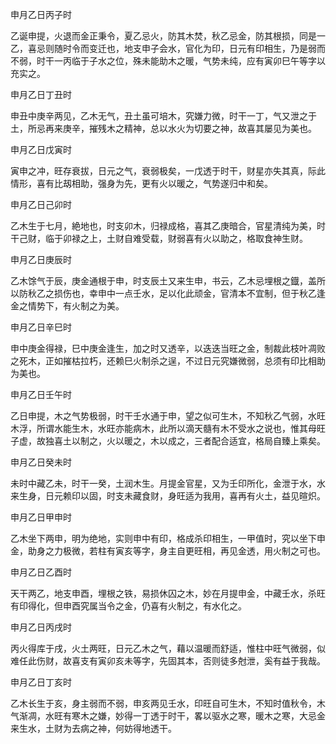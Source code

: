 申月乙日丙子时

乙诞申提，火退而金正秉令，夏乙忌火，防其木焚，秋乙忌金，防其根损，同是一乙，喜忌则随时令而变迁也，地支申子会水，官化为印，日元有印相生，乃是弱而不弱，时干一丙临于子水之位，殊未能助木之暖，气势未纯，应有寅卯巳午等字以充实之。

申月乙日丁丑时

申丑中庚辛两见，乙木无气，丑土虽可培木，究嫌力微，时干一丁，气又泄之于土，所忌再来庚辛，摧残木之精神，总以水火为切要之神，故喜其屡见为美也。

申月乙日戊寅时

寅申之冲，旺存衰拔，日元之气，衰弱极矣，一戊透于时干，财星亦失其真，际此情形，喜有比刼相助，强身为先，更有火以暖之，气势遂归中和矣。

申月乙日己卯时

乙木生于七月，絶地也，时支卯木，归禄成格，喜其乙庚暗合，官星清纯为美，时干己财，临于卯禄之上，土财自难受载，财弱喜有火以助之，格取食神生财。

申月乙日庚辰时

乙木馀气于辰，庚金通根于申，时支辰土又来生申，书云，乙木忌埋根之鐡，盖所以防秋乙之损伤也，幸申中一点壬水，足以化此顽金，官清本不宜制，但于秋乙逢金之情势下，有火制之为美。

申月乙日辛巳时

申中庚金得禄，巳中庚金逢生，加之时又透辛，以迭迭当旺之金，制裁此枝叶凋败之死木，正如摧枯拉朽，还赖巳火制杀之逞，不过日元究嫌微弱，总须有印比相助为美也。

申月乙日壬午时

乙日申提，木之气势极弱，时干壬水通于申，望之似可生木，不知秋乙气弱，水旺木浮，所谓水能生木，水旺亦能病木，此所以滴天髓有木不受水之说也，惟其母旺子虚，故独喜土以制之，火以暖之，木以成之，三者配合适宜，格局自臻上乘矣。

申月乙日癸未时

未时中藏乙未，时干一癸，土润木生。月提金官星，又为壬印所化，金泄于水，水来生身，日元赖印以固，时支未藏食财，身旺适为我用，喜再有火土，益见暄炽。

申月乙日甲申时

乙木坐下两申，明为绝地，实则申中有印，格成杀印相生，一甲值时，究以坐下申金，助身之力极微，若柱有寅亥等字，身主自更旺相，再见金透，用火制之可也。

申月乙日乙酉时

天干两乙，地支申酉，埋根之铁，易损休囚之木，妙在月提申金，中藏壬水，杀旺有印得化，但申酉究属当令之金，仍喜有火制之，有水化之。

申月乙日丙戌时

丙火得库于戌，火土两旺，日元乙木之气，藉以温暖而舒适，惟柱中旺气微弱，似难任此伤财，故喜支有寅卯亥未等字，先固其本，否则徒多尅泄，奚有益于我哉。

申月乙日丁亥时

乙木长生于亥，身主弱而不弱，申亥两见壬水，印旺自可生木，不知时值秋令，木气渐凋，水旺有寒木之嫌，妙得一丁透于时干，畧以驱水之寒，暖木之寒，大忌金来生水，土财为去病之神，何妨得地透干。

